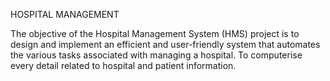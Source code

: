 HOSPITAL MANAGEMENT

The objective of the Hospital Management System (HMS) project is to design and implement an efficient and user-friendly system
that automates the various tasks associated with managing a hospital. 
To computerise every detail related to hospital and patient information.
